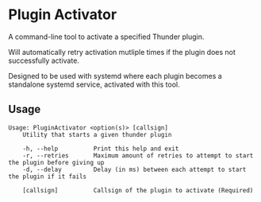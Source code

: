 # Plugin Activator
A command-line tool to activate a specified Thunder plugin.

Will automatically retry activation mutliple times if the plugin does not successfully activate.

Designed to be used with systemd where each plugin becomes a standalone systemd service, activated with this tool.

## Usage
```
Usage: PluginActivator <option(s)> [callsign]
    Utility that starts a given thunder plugin

    -h, --help          Print this help and exit
    -r, --retries       Maximum amount of retries to attempt to start the plugin before giving up
    -d, --delay         Delay (in ms) between each attempt to start the plugin if it fails

    [callsign]          Callsign of the plugin to activate (Required)
```
